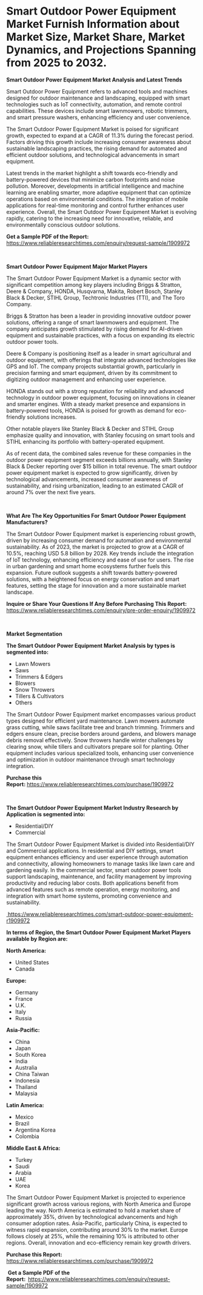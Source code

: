 <p><h1>Smart Outdoor Power Equipment Market Furnish Information about Market Size, Market Share, Market Dynamics, and Projections Spanning from 2025 to 2032.</h1></p><p><strong>Smart Outdoor Power Equipment Market Analysis and Latest Trends</strong></p>
<p><p>Smart Outdoor Power Equipment refers to advanced tools and machines designed for outdoor maintenance and landscaping, equipped with smart technologies such as IoT connectivity, automation, and remote control capabilities. These devices include smart lawnmowers, robotic trimmers, and smart pressure washers, enhancing efficiency and user convenience.</p><p>The Smart Outdoor Power Equipment Market is poised for significant growth, expected to expand at a CAGR of 11.3% during the forecast period. Factors driving this growth include increasing consumer awareness about sustainable landscaping practices, the rising demand for automated and efficient outdoor solutions, and technological advancements in smart equipment.</p><p>Latest trends in the market highlight a shift towards eco-friendly and battery-powered devices that minimize carbon footprints and noise pollution. Moreover, developments in artificial intelligence and machine learning are enabling smarter, more adaptive equipment that can optimize operations based on environmental conditions. The integration of mobile applications for real-time monitoring and control further enhances user experience. Overall, the Smart Outdoor Power Equipment Market is evolving rapidly, catering to the increasing need for innovative, reliable, and environmentally conscious outdoor solutions.</p></p>
<p><strong>Get a Sample PDF of the Report:&nbsp;</strong> <a href="https://www.reliableresearchtimes.com/enquiry/request-sample/1909972?utm_campaign=3004&utm_medium=2&utm_source=Github&utm_content=ia&utm_term=12042025&utm_id=smart-outdoor-power-equipment">https://www.reliableresearchtimes.com/enquiry/request-sample/1909972</a></p>
<p>&nbsp;</p>
<p><strong>Smart Outdoor Power Equipment Major Market Players</strong></p>
<p><p>The Smart Outdoor Power Equipment Market is a dynamic sector with significant competition among key players including Briggs & Stratton, Deere & Company, HONDA, Husqvarna, Makita, Robert Bosch, Stanley Black & Decker, STIHL Group, Techtronic Industries (TTI), and The Toro Company.</p><p>Briggs & Stratton has been a leader in providing innovative outdoor power solutions, offering a range of smart lawnmowers and equipment. The company anticipates growth stimulated by rising demand for AI-driven equipment and sustainable practices, with a focus on expanding its electric outdoor power tools.</p><p>Deere & Company is positioning itself as a leader in smart agricultural and outdoor equipment, with offerings that integrate advanced technologies like GPS and IoT. The company projects substantial growth, particularly in precision farming and smart equipment, driven by its commitment to digitizing outdoor management and enhancing user experience.</p><p>HONDA stands out with a strong reputation for reliability and advanced technology in outdoor power equipment, focusing on innovations in cleaner and smarter engines. With a steady market presence and expansions in battery-powered tools, HONDA is poised for growth as demand for eco-friendly solutions increases.</p><p>Other notable players like Stanley Black & Decker and STIHL Group emphasize quality and innovation, with Stanley focusing on smart tools and STIHL enhancing its portfolio with battery-operated equipment.</p><p>As of recent data, the combined sales revenue for these companies in the outdoor power equipment segment exceeds billions annually, with Stanley Black & Decker reporting over $15 billion in total revenue. The smart outdoor power equipment market is expected to grow significantly, driven by technological advancements, increased consumer awareness of sustainability, and rising urbanization, leading to an estimated CAGR of around 7% over the next five years.</p></p>
<p>&nbsp;</p>
<p><strong>What Are The Key Opportunities For Smart Outdoor Power Equipment Manufacturers?</strong></p>
<p><p>The Smart Outdoor Power Equipment market is experiencing robust growth, driven by increasing consumer demand for automation and environmental sustainability. As of 2023, the market is projected to grow at a CAGR of 10.5%, reaching USD 5.8 billion by 2028. Key trends include the integration of IoT technology, enhancing efficiency and ease of use for users. The rise in urban gardening and smart home ecosystems further fuels this expansion. Future outlook suggests a shift towards battery-powered solutions, with a heightened focus on energy conservation and smart features, setting the stage for innovation and a more sustainable market landscape.</p></p>
<p><strong>Inquire or Share Your Questions If Any Before Purchasing This Report:</strong> <a href="https://www.reliableresearchtimes.com/enquiry/pre-order-enquiry/1909972?utm_campaign=3004&utm_medium=2&utm_source=Github&utm_content=ia&utm_term=12042025&utm_id=smart-outdoor-power-equipment">https://www.reliableresearchtimes.com/enquiry/pre-order-enquiry/1909972</a></p>
<p>&nbsp;</p>
<p><strong>Market Segmentation</strong></p>
<p><strong>The Smart Outdoor Power Equipment Market Analysis by types is segmented into:</strong></p>
<p><ul><li>Lawn Mowers</li><li>Saws</li><li>Trimmers & Edgers</li><li>Blowers</li><li>Snow Throwers</li><li>Tillers & Cultivators</li><li>Others</li></ul></p>
<p><p>The Smart Outdoor Power Equipment market encompasses various product types designed for efficient yard maintenance. Lawn mowers automate grass cutting, while saws facilitate tree and branch trimming. Trimmers and edgers ensure clean, precise borders around gardens, and blowers manage debris removal effectively. Snow throwers handle winter challenges by clearing snow, while tillers and cultivators prepare soil for planting. Other equipment includes various specialized tools, enhancing user convenience and optimization in outdoor maintenance through smart technology integration.</p></p>
<p><strong>Purchase this Report:&nbsp;</strong><a href="https://www.reliableresearchtimes.com/purchase/1909972?utm_campaign=3004&utm_medium=2&utm_source=Github&utm_content=ia&utm_term=12042025&utm_id=smart-outdoor-power-equipment">https://www.reliableresearchtimes.com/purchase/1909972</a></p>
<p>&nbsp;</p>
<p><strong>The Smart Outdoor Power Equipment Market Industry Research by Application is segmented into:</strong></p>
<p><ul><li>Residential/DIY</li><li>Commercial</li></ul></p>
<p><p>The Smart Outdoor Power Equipment Market is divided into Residential/DIY and Commercial applications. In residential and DIY settings, smart equipment enhances efficiency and user experience through automation and connectivity, allowing homeowners to manage tasks like lawn care and gardening easily. In the commercial sector, smart outdoor power tools support landscaping, maintenance, and facility management by improving productivity and reducing labor costs. Both applications benefit from advanced features such as remote operation, energy monitoring, and integration with smart home systems, promoting convenience and sustainability.</p></p>
<p><a href="https://www.reliableresearchtimes.com/smart-outdoor-power-equipment-r1909972?utm_campaign=3004&utm_medium=2&utm_source=Github&utm_content=ia&utm_term=12042025&utm_id=smart-outdoor-power-equipment">&nbsp;https://www.reliableresearchtimes.com/smart-outdoor-power-equipment-r1909972</a></p>
<p><strong>In terms of Region, the Smart Outdoor Power Equipment Market Players available by Region are:</strong></p>
<p>
    <p> <strong> North America: </strong>
        <ul>
            <li>United States</li>
            <li>Canada</li>
        </ul>
        </p> 
    <p> <strong> Europe: </strong>
        <ul>
            <li>Germany</li>
            <li>France</li>
            <li>U.K.</li>
            <li>Italy</li>
            <li>Russia</li>
        </ul>
        </p> 
    <p> <strong> Asia-Pacific: </strong>
        <ul>
            <li>China</li>
            <li>Japan</li>
            <li>South Korea</li>
            <li>India</li>
            <li>Australia</li>
            <li>China Taiwan</li>
            <li>Indonesia</li>
            <li>Thailand</li>
            <li>Malaysia</li>
        </ul>
        </p> 
    <p> <strong> Latin America: </strong>
        <ul>
            <li>Mexico</li>
            <li>Brazil</li>
            <li>Argentina Korea</li>
            <li>Colombia</li>
        </ul>
        </p> 
    <p> <strong> Middle East & Africa: </strong>
        <ul>
            <li>Turkey</li>
            <li>Saudi</li>
            <li>Arabia</li>
            <li>UAE</li>
            <li>Korea</li>
        </ul>
    </p>
    </p>
<p><p>The Smart Outdoor Power Equipment Market is projected to experience significant growth across various regions, with North America and Europe leading the way. North America is estimated to hold a market share of approximately 35%, driven by technological advancements and high consumer adoption rates. Asia-Pacific, particularly China, is expected to witness rapid expansion, contributing around 30% to the market. Europe follows closely at 25%, while the remaining 10% is attributed to other regions. Overall, innovation and eco-efficiency remain key growth drivers.</p></p>
<p><strong>Purchase this Report: </strong><a href="https://www.reliableresearchtimes.com/purchase/1909972?utm_campaign=3004&utm_medium=2&utm_source=Github&utm_content=ia&utm_term=12042025&utm_id=smart-outdoor-power-equipment">https://www.reliableresearchtimes.com/purchase/1909972</a></p>
<p>&nbsp;<strong>Get a Sample PDF of the Report:&nbsp;&nbsp;</strong><a href="https://www.reliableresearchtimes.com/enquiry/request-sample/1909972?utm_campaign=3004&utm_medium=2&utm_source=Github&utm_content=ia&utm_term=12042025&utm_id=smart-outdoor-power-equipment">https://www.reliableresearchtimes.com/enquiry/request-sample/1909972</a></p>
<p><strong></strong></p>
<p><p></p><p></p><p></p></p>